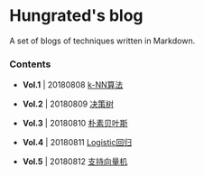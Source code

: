 # Hungrated's blog
A set of blogs of techniques written in Markdown.

### Contents

* **Vol.1** | 20180808    [k-NN算法](./src/20180808/20180808_knn.md)

* **Vol.2** | 20180809    [决策树](./src/20180809/20180809_decision_tree.md)

* **Vol.3** | 20180810    [朴素贝叶斯](./src/20180810/20180810_naive_bayes.md)

* **Vol.4** | 20180811    [Logistic回归](./src/20180811/20180811_logistic_regression.md)

* **Vol.5** | 20180812    [支持向量机](./src/20180812/20180812_support_vector_machine.md)